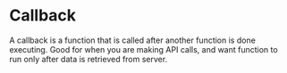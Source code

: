 # Callback

A callback is a function that is called after another function is done executing.
Good for when you are making API calls, and want function to run only after data is retrieved from server.
